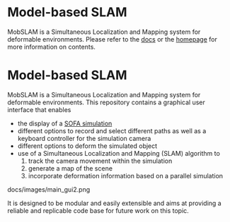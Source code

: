 # Model-based SLAM

MobSLAM is a Simultaneous Localization and Mapping system for deformable environments.
Please refer to the [docs](docs) or the [homepage](https://pages.github.tik.uni-stuttgart.de/JHaag/Model_based_SLAM/) for more information on contents.


# Model-based SLAM

MobSLAM is a Simultaneous Localization and Mapping system for deformable environments.
This repository contains a graphical user interface that enables 

* the display of a [SOFA simulation](https://www.sofa-framework.org)
* different options to record and select different paths as well as a keyboard controller for the simulation camera
* different options to deform the simulated object
* use of a Simultaneous Localization and Mapping (SLAM) algorithm to 
	1. track the camera movement within the simulation 
	1. generate a map of the scene
	1. incorporate deformation information based on a parallel simulation

docs/images/main_gui2.png

It is designed to be modular and easily extensible and aims at providing a reliable and replicable code base for future work on this topic.
